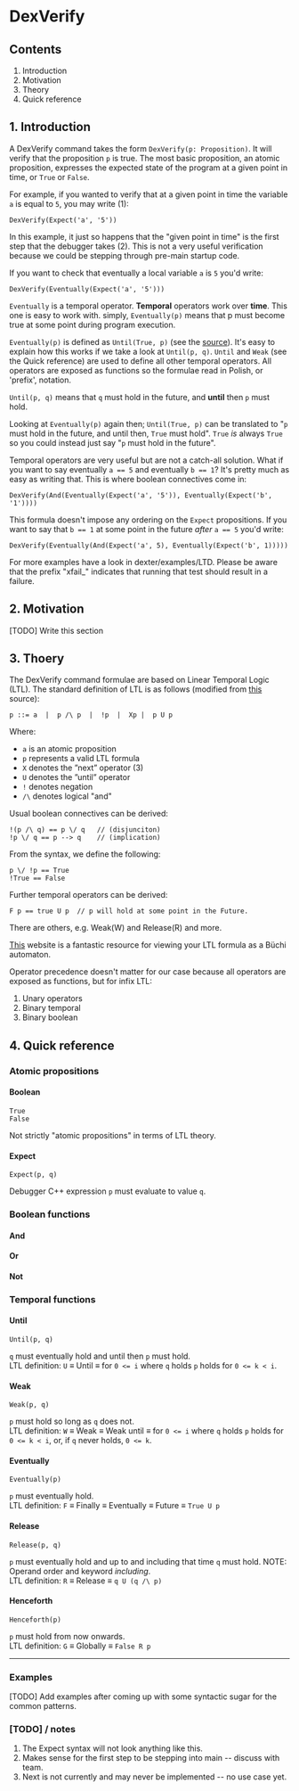 # DexVerify
## Contents
1. Introduction
2. Motivation
3. Theory
4. Quick reference

## 1. Introduction
A DexVerify command takes the form `DexVerify(p: Proposition)`. It will verify
that the proposition `p` is true. The most basic proposition, an atomic
proposition, expresses the expected state of the program at a given point in
time, or `True` or `False`.

For example, if you wanted to verify that at a given point in time the variable
`a` is equal to `5`, you may write (1):
```
DexVerify(Expect('a', '5'))
```

In this example, it just so happens that the "given point in time" is the first
step that the debugger takes (2). This is not a very useful verification
because we could be stepping through pre-main startup code.

If you want to check that eventually a local variable `a` is `5` you'd write:
```
DexVerify(Eventually(Expect('a', '5')))
```

`Eventually` is a temporal operator. **Temporal** operators work over **time**.
This one is easy to work with. simply, `Eventually(p)` means that p must become
true at some point during program execution.

`Eventually(p)` is defined as `Until(True, p)` (see the
[source](dex/command/commands/LTD/public/CompositeOperators.py)).
It's easy to explain how this works if we take a look at `Until(p, q)`.
`Until` and `Weak` (see the Quick reference) are used to define all other
temporal operators. All operators are exposed as functions so the formulae
read in Polish, or 'prefix', notation.

`Until(p, q)` means that `q` must hold in the future, and **until** then `p`
must hold.

Looking at `Eventually(p)` again then; `Until(True, p)` can be translated to
"`p` must hold in the future, and until then, `True` must hold". `True` *is*
always `True` so you could instead just say "`p` must hold in the future".

Temporal operators are very useful but are not a catch-all solution. What if
you want to say eventually `a == 5` and eventually `b == 1`? It's pretty much
as easy as writing that. This is where boolean connectives come in:
```
DexVerify(And(Eventually(Expect('a', '5')), Eventually(Expect('b', '1'))))
```

This formula doesn't impose any ordering on the `Expect` propositions.
If you want to say that `b == 1` at some point in the future *after*
`a == 5` you'd write:
```
DexVerify(Eventually(And(Expect('a', 5), Eventually(Expect('b', 1)))))
```

For more examples have a look in dexter/examples/LTD. Please be aware that the
prefix "xfail_" indicates that running that test should result in a failure.

## 2. Motivation

[TODO] Write this section


## 3. Thoery
The DexVerify command formulae are based on Linear Temporal Logic (LTL).
The standard definition of LTL is as follows (modified from [this](https://www.win.tue.nl/~jschmalt/teaching/2IX20/reader_software_specification_ch_9.pdf) source):

```
p ::= a  |  p /\ p  |  !p  |  Xp |  p U p
```

Where:
* `a` is an atomic proposition
* `p` represents a valid LTL formula
* `X` denotes the ”next” operator (3)
* `U` denotes the ”until” operator
* `!` denotes negation
* `/\` denotes logical "and"


Usual boolean connectives can be derived:
```
!(p /\ q) == p \/ q   // (disjunciton)
!p \/ q == p --> q    // (implication)
```

From the syntax, we define the following:
```
p \/ !p == True
!True == False
```

Further temporal operators can be derived:
```
F p == true U p  // p will hold at some point in the Future.
```
There are others, e.g. Weak(W) and Release(R) and more.

[This](http://www.lsv.fr/~gastin/ltl2ba/index.php) website is a fantastic
resource for viewing your LTL formula as a Büchi automaton.

Operator precedence doesn't matter for our case because all operators
are exposed as functions, but for infix LTL:
1. Unary operators
2. Binary temporal
3. Binary boolean


## 4. Quick reference
### Atomic propositions
#### Boolean
```
True
False
```
Not strictly "atomic propositions" in terms of LTL theory.

#### Expect
```
Expect(p, q)
```
Debugger C++ expression `p` must evaluate to value `q`.

### Boolean functions

#### And

#### Or

#### Not

### Temporal functions

#### Until
```
Until(p, q)
```
`q` must eventually hold and until then `p` must hold.<br/>
LTL definition: `U` &#8801; Until &#8801; for `0 <= i` where `q` holds `p` holds
for `0 <= k < i`.

#### Weak
```
Weak(p, q)
```
`p` must hold so long as `q` does not.<br/>
LTL definition: `W` &#8801; Weak &#8801; Weak until &#8801; for `0 <= i` where `q` holds `p` holds for `0 <= k < i`, or, if `q` never holds, `0 <= k`.

#### Eventually
```
Eventually(p)
```
`p` must eventually hold.<br/>
LTL definition: `F` &#8801; Finally &#8801; Eventually &#8801; Future &#8801;
`True U p`

#### Release
```
Release(p, q)
```
`p` must eventually hold and up to and including that time `q` must hold.
NOTE: Operand order and keyword *including*.<br/>
LTL definition: `R` &#8801; Release &#8801; `q U (q /\ p)`

#### Henceforth
```
Henceforth(p)
```
`p` must hold from now onwards.<br/>
LTL definition: `G` &#8801; Globally &#8801; `False R p`

---
### Examples
[TODO] Add examples after coming up with some syntactic sugar for the common
patterns.


### [TODO] / notes
1. The Expect syntax will not look anything like this.
2. Makes sense for the first step to be stepping into main -- discuss with team.
3. Next is not currently and may never be implemented -- no use case yet.
